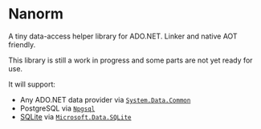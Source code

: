 # Nanorm

A tiny data-access helper library for ADO.NET. Linker and native AOT friendly.

This library is still a work in progress and some parts are not yet ready for use.

It will support:

- Any ADO.NET data provider via [`System.Data.Common`](https://learn.microsoft.com/dotnet/api/system.data.common)
- PostgreSQL via [`Npgsql`](https://www.npgsql.org/)
- [SQLite](https://www.sqlite.org/) via [`Microsoft.Data.SQLite`](https://learn.microsoft.com/dotnet/standard/data/sqlite/)